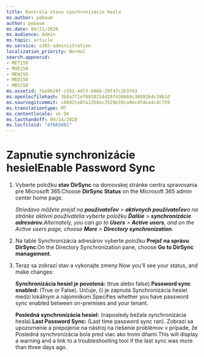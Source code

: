 ```yaml
---
title: Kontrola stavu synchronizácie hesla
ms.author: pebaum
author: pebaum
ms.date: 04/21/2020
ms.audience: Admin
ms.topic: article
ms.service: o365-administration
localization_priority: Normal
search.appverid:
- MET150
- MOE150
- MEW150
- MED150
- MBS150
ms.assetid: 7aa9628f-c551-4d73-b966-29f47c2b3f43
ms.openlocfilehash: 3b8a7f1ef0910214d297436b69c3699264c39b1d
ms.sourcegitcommit: c6692ce0fa1358ec3529e59ca0ecdfdea4cdc759
ms.translationtype: MT
ms.contentlocale: sk-SK
ms.lasthandoff: 09/14/2020
ms.locfileid: "47665661"
---
```

# <a name="enable-password-sync"></a><span data-ttu-id="bffd9-102">Zapnutie synchronizácie hesiel</span><span class="sxs-lookup"><span data-stu-id="bffd9-102">Enable Password Sync</span></span>

1.  <span data-ttu-id="bffd9-103">Vyberte položku **stav DirSync** na domovskej stránke centra spravovania pre Microsoft 365.</span><span class="sxs-lookup"><span data-stu-id="bffd9-103">Choose **DirSync Status** on the Microsoft 365 admin center home page.</span></span> 
    
     <span data-ttu-id="bffd9-104">*Striedavo môžete prejsť na **používateľov** \> **aktívnych používateľov**a na stránke aktívni používatelia vyberte položku **Ďalšie** \> **synchronizácie adresárov.***</span><span class="sxs-lookup"><span data-stu-id="bffd9-104">*Alternately, you can go to **Users** \> **Active users**, and on the Active users page, choose **More** \> **Directory synchronization.***</span></span> 
    
2. <span data-ttu-id="bffd9-105">Na table Synchronizácia adresárov vyberte položku **Prejsť na správu DirSync**.</span><span class="sxs-lookup"><span data-stu-id="bffd9-105">On the Directory Synchronization pane, choose **Go to DirSync management**.</span></span> 
    
3. <span data-ttu-id="bffd9-106">Teraz sa zobrazí stav a vykonajte zmeny:</span><span class="sxs-lookup"><span data-stu-id="bffd9-106">Now you'll see your status, and make changes:</span></span>
    
    <span data-ttu-id="bffd9-107">**Synchronizácia hesiel je povolená:** (true alebo false).</span><span class="sxs-lookup"><span data-stu-id="bffd9-107">**Password sync enabled:** (True or False).</span></span> <span data-ttu-id="bffd9-108">Určuje, či je zapnutá Synchronizácia hesiel medzi lokálnym a nájomníkom.</span><span class="sxs-lookup"><span data-stu-id="bffd9-108">Specifies whether you have password sync enabled between on-premises and your tenant.</span></span> 
    
    <span data-ttu-id="bffd9-109">**Posledná synchronizácia hesiel:** (naposledy bežala synchronizácia hesla).</span><span class="sxs-lookup"><span data-stu-id="bffd9-109">**Last Password Sync:** (Last time password sync ran).</span></span> <span data-ttu-id="bffd9-110">Zobrazí sa upozornenie a prepojenie na nástroj na riešenie problémov v prípade, že Posledná synchronizácia bola pred viac ako tromi dňami.</span><span class="sxs-lookup"><span data-stu-id="bffd9-110">This will display a warning and a link to a troubleshooting tool if the last sync was more than three days ago.</span></span> 
    

